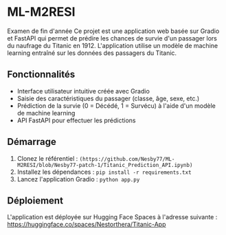# ML-M2RESI
Examen de fin d'année
Ce projet est une application web basée sur Gradio et FastAPI qui permet de prédire les chances de survie d'un passager lors du naufrage du Titanic en 1912. L'application utilise un modèle de machine learning entraîné sur les données des passagers du Titanic.

## Fonctionnalités

- Interface utilisateur intuitive créée avec Gradio
- Saisie des caractéristiques du passager (classe, âge, sexe, etc.)
- Prédiction de la survie (0 = Décédé, 1 = Survécu) à l'aide d'un modèle de machine learning
- API FastAPI pour effectuer les prédictions

## Démarrage

1. Clonez le référentiel : `(https://github.com/Nesby77/ML-M2RESI/blob/Nesby77-patch-1/Titanic_Prediction_API.ipynb)`
2. Installez les dépendances : `pip install -r requirements.txt`
3. Lancez l'application Gradio : `python app.py`


## Déploiement

L'application est déployée sur Hugging Face Spaces à l'adresse suivante : https://huggingface.co/spaces/Nestorthera/Titanic-App
